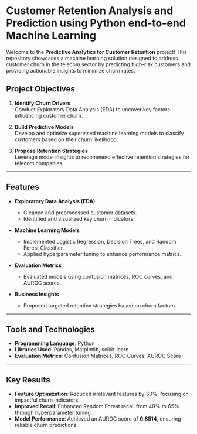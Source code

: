 # Customer Retention Analysis and Prediction using Python end-to-end Machine Learning

Welcome to the **Predictive Analytics for Customer Retention** project! This repository showcases a machine learning solution designed to address customer churn in the telecom sector by predicting high-risk customers and providing actionable insights to minimize churn rates.

## Project Objectives

1. **Identify Churn Drivers**  
   Conduct Exploratory Data Analysis (EDA) to uncover key factors influencing customer churn.
   
2. **Build Predictive Models**  
   Develop and optimize supervised machine learning models to classify customers based on their churn likelihood.
   
3. **Propose Retention Strategies**  
   Leverage model insights to recommend effective retention strategies for telecom companies.

---

## Features

- **Exploratory Data Analysis (EDA)**  
  - Cleaned and preprocessed customer datasets.
  - Identified and visualized key churn indicators.
  
- **Machine Learning Models**  
  - Implemented Logistic Regression, Decision Trees, and Random Forest Classifier.
  - Applied hyperparameter tuning to enhance performance metrics.
  
- **Evaluation Metrics**  
  - Evaluated models using confusion matrices, ROC curves, and AUROC scores.
  
- **Business Insights**  
  - Proposed targeted retention strategies based on churn factors.

---

## Tools and Technologies

- **Programming Language**: Python  
- **Libraries Used**: Pandas, Matplotlib, scikit-learn  
- **Evaluation Metrics**: Confusion Matrices, ROC Curves, AUROC Score

---

## Key Results

- **Feature Optimization**: Reduced irrelevant features by 30%, focusing on impactful churn indicators.  
- **Improved Recall**: Enhanced Random Forest recall from 48% to 65% through hyperparameter tuning.  
- **Model Performance**: Achieved an AUROC score of **0.8514**, ensuring reliable churn predictions.
